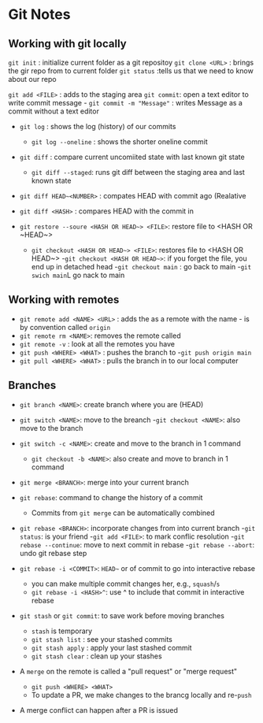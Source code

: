 # Git Notes

## Working with git locally

`git init` : initialize current folder as a git repositoy
`git clone <URL>` : brings the gir repo from <URL> to current folder
`git status` :tells us that we need to know about our repo

`git add <FILE>` : adds <FILE> to the staging area
`git commit`: open a text editor to write commit message
	- `git commit -m "Message"` : writes Message as a commit without a text editor
- `git log` : shows the log (history) of our commits
	- `git log --oneline` : shows the shorter oneline commit 

- `git diff` : compare current uncomiited state with last known git state
	- `git diff --staged`: runs git diff between the staging area and last known state
- `git diff HEAD~<NUMBER>` : compates HEAD with commit <NUMBER> ago (Realative
- `git diff <HASH>` : compares HEAD with the commit in <HASH>

- `git restore --soure <HASH OR HEAD~> <FILE>`: restore file to <HASH OR ~HEAD~>
	- `git checkout <HASH OR HEAD~> <FILE>`: restores file to <HASH OR HEAD~>
		-`git checkout <HASH OR HEAD~>`: if you forget the file, you end up in detached head
		-`git checkout main` : go back to main
		-`git swich main`L go nack to main

## Working with remotes

- `git remote add <NAME> <URL>` : adds the <URL> as a remote with the name <NAME>
	-<NAME> is by convention called `origin`
- `git remote rm <NAME>`: removes the remote called <NAME>
- `git remote -v` : look at all the remotes you have
- `git push <WHERE> <WHAT>` : pushes the <WHAT> branch to <WHERE>
	-`git push origin main`
- `git pull <WHERE> <WHAT>` : pulls the <WHAT> branch in <WHERE> to our local computer

## Branches

- `git branch <NAME>`: create branch <NAME> where you are (HEAD)
- `git switch <NAME>`: move to the breanch <NAME>
	-`git checkout <NAME>`: also move to the branch <NAME>
- `git switch -c <NAME>`: create and move to the branch <NAME> in 1 command
	- `git checkout -b <NAME>`: also create and move to branch <NAME> in 1 command

- `git merge <BRANCH>`: merge <BRANCH> into your current branch
- `git rebase`: command to change the history of a commit
	- Commits from `git merge` can be automatically combined
- `git rebase <BRANCH>`: incorporate changes from <BRANCH> into current branch
	-`git status`: is your friend
	-`git add <FILE>`: to mark conflic resolution
	-`git rebase --continue`:  move to next commit in rebase
	-`git rebase --abort`: undo git rebase step
- `git rebase -i <COMMIT>`: `HEAD~` or <HASH> of commit to go into interactive rebase
	- you can make multiple commit changes her, e.g., `squash`/`s`
	- `git rebase -i <HASH>^`: use ^ to include that commit in interactive rebase	
- `git stash` or `git commit`: to save work before moving branches
	- `stash` is temporary
	- `git stash list` : see your stashed commits
	- `git stash apply` : apply your last stashed commit
	- `git stash clear` : clean up your stashes

- A `merge` on the remote is called a "pull request" or "merge request"
	- `git push <WHERE> <WHAT>`
	- To update a PR, we make changes to the brancg locally and re-`push`

 - A merge conflict can happen after a PR is issued
   
